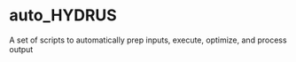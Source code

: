 # auto_HYDRUS
A set of scripts to automatically prep inputs, execute, optimize, and process output 
